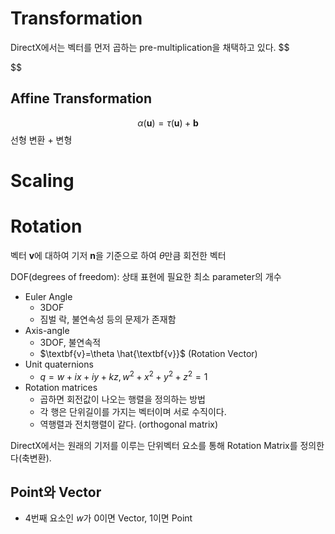 # Transformation
DirectX에서는 벡터를 먼저 곱하는 pre-multiplication을 채택하고 있다.
$$

$$
## Affine Transformation
$$\alpha(\textbf{u}) = \tau(\textbf{u}) + \textbf{b}$$
선형 변환 + 변형
# Scaling
# Rotation
벡터 $\textbf{v}$에 대하여 기저 $\textbf{n}$을 기준으로 하여 $\theta$만큼 회전한 벡터

DOF(degrees of freedom): 상태 표현에 필요한 최소 parameter의 개수

- Euler Angle
	- 3DOF
	- 짐벌 락, 불연속성 등의 문제가 존재함
- Axis-angle
	- 3DOF, 불연속적
	- $\textbf{v}=\theta \hat{\textbf{v}}$ (Rotation Vector)
- Unit quaternions
	- $q = w + ix + iy + kz, w^2 + x^2 + y^2 + z^2 = 1$
- Rotation matrices
	- 곱하면 회전값이 나오는 행렬을 정의하는 방법
	- 각 행은 단위길이를 가지는 벡터이며 서로 수직이다.
	- 역행렬과 전치행렬이 같다. (orthogonal matrix)

DirectX에서는 원래의 기저를 이루는 단위벡터 요소를 통해 Rotation Matrix를 정의한다(축변환).

## Point와 Vector
- 4번째 요소인 $w$가 0이면 Vector, 1이면 Point

